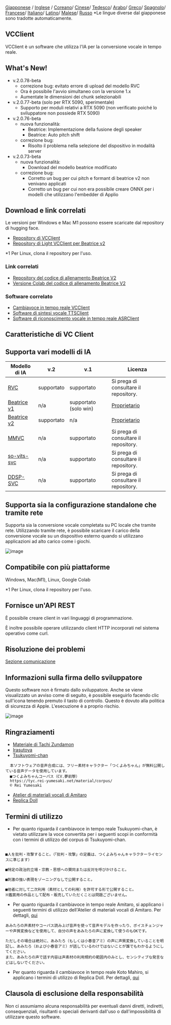 [Giapponese](/README.md) /
[Inglese](/docs_i18n/README_en.md) /
[Coreano](/docs_i18n/README_ko.md)/
[Cinese](/docs_i18n/README_zh.md)/
[Tedesco](/docs_i18n/README_de.md)/
[Arabo](/docs_i18n/README_ar.md)/
[Greco](/docs_i18n/README_el.md)/
[Spagnolo](/docs_i18n/README_es.md)/
[Francese](/docs_i18n/README_fr.md)/
[Italiano](/docs_i18n/README_it.md)/
[Latino](/docs_i18n/README_la.md)/
[Malese](/docs_i18n/README_ms.md)/
[Russo](/docs_i18n/README_ru.md)
*Le lingue diverse dal giapponese sono tradotte automaticamente.

## VCClient

VCClient è un software che utilizza l'IA per la conversione vocale in tempo reale.

## What's New!

* v.2.0.78-beta
  * correzione bug: evitato errore di upload del modello RVC
  * Ora è possibile l'avvio simultaneo con la versione 1.x
  * Aumentate le dimensioni dei chunk selezionabili
* v.2.0.77-beta (solo per RTX 5090, sperimentale)
  * Supporto per moduli relativi a RTX 5090 (non verificato poiché lo sviluppatore non possiede RTX 5090)
* v.2.0.76-beta
  * nuova funzionalità:
    * Beatrice: Implementazione della fusione degli speaker
    * Beatrice: Auto pitch shift
  * correzione bug:
    * Risolto il problema nella selezione del dispositivo in modalità server
* v.2.0.73-beta
  * nuova funzionalità:
    * Download del modello beatrice modificato
  * correzione bug:
    * Corretto un bug per cui pitch e formant di beatrice v2 non venivano applicati
    * Corretto un bug per cui non era possibile creare ONNX per i modelli che utilizzano l'embedder di Applio

## Download e link correlati

Le versioni per Windows e Mac M1 possono essere scaricate dal repository di hugging face.

* [Repository di VCClient](https://huggingface.co/wok000/vcclient000/tree/main)
* [Repository di Light VCClient per Beatrice v2](https://huggingface.co/wok000/light_vcclient_beatrice/tree/main)

*1 Per Linux, clona il repository per l'uso.

### Link correlati

* [Repository del codice di allenamento Beatrice V2](https://huggingface.co/fierce-cats/beatrice-trainer)
* [Versione Colab del codice di allenamento Beatrice V2](https://github.com/w-okada/beatrice-trainer-colab)

### Software correlato

* [Cambiavoce in tempo reale VCClient](https://github.com/w-okada/voice-changer)
* [Software di sintesi vocale TTSClient](https://github.com/w-okada/ttsclient)
* [Software di riconoscimento vocale in tempo reale ASRClient](https://github.com/w-okada/asrclient)

## Caratteristiche di VC Client

## Supporta vari modelli di IA

| Modello di IA                                                                                                     | v.2       | v.1                  | Licenza                                                                                 |
| ------------------------------------------------------------------------------------------------------------ | --------- | -------------------- | ------------------------------------------------------------------------------------------ |
| [RVC ](https://github.com/RVC-Project/Retrieval-based-Voice-Conversion-WebUI/blob/main/docs/jp/README.ja.md) | supportato | supportato            | Si prega di consultare il repository.                                                             |
| [Beatrice v1](https://prj-beatrice.com/)                                                                     | n/a       | supportato (solo win) | [Proprietario](https://github.com/w-okada/voice-changer/tree/master/server/voice_changer/Beatrice) |
| [Beatrice v2](https://prj-beatrice.com/)                                                                     | supportato | n/a                  | [Proprietario](https://huggingface.co/wok000/vcclient_model/blob/main/beatrice_v2_beta/readme.md)  |
| [MMVC](https://github.com/isletennos/MMVC_Trainer)                                                           | n/a       | supportato            | Si prega di consultare il repository.                                                             |
| [so-vits-svc](https://github.com/svc-develop-team/so-vits-svc)                                               | n/a       | supportato            | Si prega di consultare il repository.                                                             |
| [DDSP-SVC](https://github.com/yxlllc/DDSP-SVC)                                                               | n/a       | supportato            | Si prega di consultare il repository.                                                             |

## Supporta sia la configurazione standalone che tramite rete

Supporta sia la conversione vocale completata su PC locale che tramite rete.
Utilizzando tramite rete, è possibile scaricare il carico della conversione vocale su un dispositivo esterno quando si utilizzano applicazioni ad alto carico come i giochi.

![image](https://user-images.githubusercontent.com/48346627/206640768-53f6052d-0a96-403b-a06c-6714a0b7471d.png)

## Compatibile con più piattaforme

Windows, Mac(M1), Linux, Google Colab

*1 Per Linux, clona il repository per l'uso.

## Fornisce un'API REST

È possibile creare client in vari linguaggi di programmazione.

È inoltre possibile operare utilizzando client HTTP incorporati nel sistema operativo come curl.

## Risoluzione dei problemi

[Sezione comunicazione](tutorials/trouble_shoot_communication_ja.md)

## Informazioni sulla firma dello sviluppatore

Questo software non è firmato dallo sviluppatore. Anche se viene visualizzato un avviso come di seguito, è possibile eseguirlo facendo clic sull'icona tenendo premuto il tasto di controllo. Questo è dovuto alla politica di sicurezza di Apple. L'esecuzione è a proprio rischio.

![image](https://user-images.githubusercontent.com/48346627/212567711-c4a8d599-e24c-4fa3-8145-a5df7211f023.png)

## Ringraziamenti

* [Materiale di Tachi Zundamon](https://seiga.nicovideo.jp/seiga/im10792934)
* [Irasutoya](https://www.irasutoya.com/)
* [Tsukuyomi-chan](https://tyc.rei-yumesaki.net/)

```
  本ソフトウェアの音声合成には、フリー素材キャラクター「つくよみちゃん」が無料公開している音声データを使用しています。
  ■つくよみちゃんコーパス（CV.夢前黎）
  https://tyc.rei-yumesaki.net/material/corpus/
  © Rei Yumesaki
```

* [Atelier di materiali vocali di Amitaro](https://amitaro.net/)
* [Replica Doll](https://kikyohiroto1227.wixsite.com/kikoto-utau)

## Termini di utilizzo

* Per quanto riguarda il cambiavoce in tempo reale Tsukuyomi-chan, è vietato utilizzare la voce convertita per i seguenti scopi in conformità con i termini di utilizzo del corpus di Tsukuyomi-chan.

```

■人を批判・攻撃すること。（「批判・攻撃」の定義は、つくよみちゃんキャラクターライセンスに準じます）

■特定の政治的立場・宗教・思想への賛同または反対を呼びかけること。

■刺激の強い表現をゾーニングなしで公開すること。

■他者に対して二次利用（素材としての利用）を許可する形で公開すること。
※鑑賞用の作品として配布・販売していただくことは問題ございません。
```

* Per quanto riguarda il cambiavoce in tempo reale Amitaro, si applicano i seguenti termini di utilizzo dell'Atelier di materiali vocali di Amitaro. Per dettagli, [qui](https://amitaro.net/voice/faq/#index_id6)

```
あみたろの声素材やコーパス読み上げ音声を使って音声モデルを作ったり、ボイスチェンジャーや声質変換などを使用して、自分の声をあみたろの声に変換して使うのもOKです。

ただしその場合は絶対に、あみたろ（もしくは小春音アミ）の声に声質変換していることを明記し、あみたろ（および小春音アミ）が話しているわけではないことが誰でもわかるようにしてください。
また、あみたろの声で話す内容は声素材の利用規約の範囲内のみとし、センシティブな発言などはしないでください。
```

* Per quanto riguarda il cambiavoce in tempo reale Koto Mahiro, si applicano i termini di utilizzo di Replica Doll. Per dettagli, [qui](https://kikyohiroto1227.wixsite.com/kikoto-utau/ter%EF%BD%8Ds-of-service)

## Clausola di esclusione della responsabilità

Non ci assumiamo alcuna responsabilità per eventuali danni diretti, indiretti, consequenziali, risultanti o speciali derivanti dall'uso o dall'impossibilità di utilizzare questo software.
